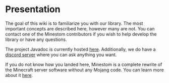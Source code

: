 # Presentation

The goal of this wiki is to familiarize you with our library. The most important concepts are described here, however many are not. You can contact one of the Minestom contributors if you wish to help develop the library or have any questions.

The project Javadoc is currently hosted [here](https://minestom.github.io/Minestom/). Additionally, we do have a [discord server](https://discord.gg/pkFRvqB) where you can ask anything you want.

If you do not know how you landed here, Minestom is a complete rewrite of the Minecraft server software without any Mojang code. You can learn more about it [here](https://github.com/Minestom/Minestom).

